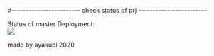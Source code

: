 #------------------------ check status of prj ------------------------

Status of master Deployment:<br>
<img src="https://github.com/ayakubi/hub/workflows/hub-act/badge.svg?branch=master"><br>


made by ayakubi 2020
